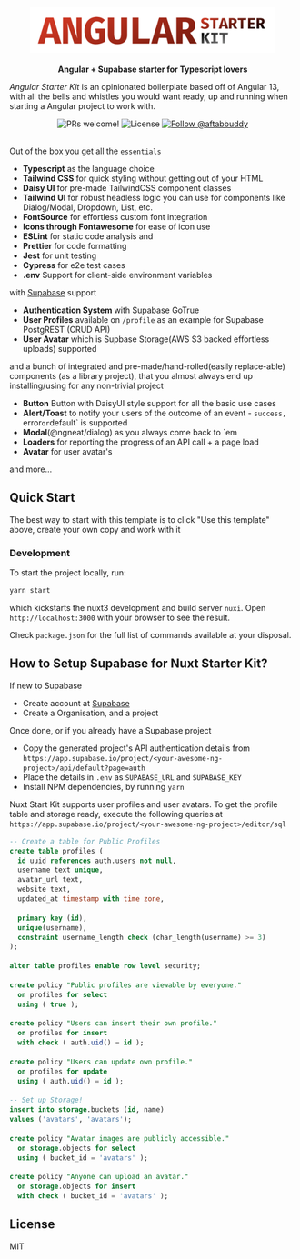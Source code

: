 <div align="center">
<img src="./ng-sk.png" height="80px" title="Ng Starter Kit" />
</div>
<br />

<div align="center"><strong>Angular + Supabase starter for Typescript lovers</strong></div>


_Angular Starter Kit_ is an opinionated boilerplate based off of Angular 13, with all the bells and whistles you would want ready, up and running when starting a Angular project to work with.
<br/>
<div align="center">
  <img src="https://img.shields.io/static/v1?label=PRs&message=welcome&style=flat-square&color=5e17eb&labelColor=000000" alt="PRs welcome!" />

  <img alt="License" src="https://img.shields.io/github/license/one-aalam/ng-starter-kit?style=flat-square&color=5e17eb&labelColor=000000">

  <a href="https://twitter.com/intent/follow?screen_name=aftabbuddy">
    <img src="https://img.shields.io/twitter/follow/aftabbuddy?style=flat-square&color=5e17eb&labelColor=000000" alt="Follow @aftabbuddy" />
  </a>
</div>
<br/>
<!--
<div align="center">
  <sub>Created by <a href="https://twitter.com/aftabbuddy">Aftab Alam</a> with the help of many <a href="https://github.com/one-aalam/ng-starter-kit/graphs/contributors">wonderful contributors</a>.</sub>
</div>
<br />
-->

Out of the box you get all the `essentials`
- __Typescript__ as the language choice
- __Tailwind CSS__ for quick styling without getting out of your HTML
- __Daisy UI__ for pre-made TailwindCSS component classes
- __Tailwind UI__ for robust headless logic you can use for components like Dialog/Modal, Dropdown, List, etc.
- __FontSource__ for effortless custom font integration
- __Icons through Fontawesome__ for ease of icon use
- __ESLint__ for static code analysis and
- __Prettier__ for code formatting
- __Jest__ for unit testing
- __Cypress__ for e2e test cases
- __.env__ Support for client-side environment variables

with [Supabase](https://supabase.io/) support
- __Authentication System__ with Supabase GoTrue
- __User Profiles__ available on `/profile` as an example for Supabase PostgREST (CRUD API)
- __User Avatar__ which is Supbase Storage(AWS S3 backed effortless uploads) supported

and a bunch of integrated and pre-made/hand-rolled(easily replace-able) components (as a library project), that you almost always end up installing/using for any non-trivial project
- __Button__ Button with DaisyUI style support for all the basic use cases
- __Alert/Toast__ to notify your users of the outcome of an event - `success, `error` or `default` is supported
- __Modal__(@ngneat/dialog) as you always come back to `em
- __Loaders__ for reporting the progress of an API call + a page load
- __Avatar__ for user avatar's

and more...

## Quick Start

The best way to start with this template is to click "Use this template" above, create your own copy and work with it

### Development

To start the project locally, run:
```bash
yarn start
```
which kickstarts the nuxt3 development and build server `nuxi`. Open `http://localhost:3000` with your browser to see the result.

Check `package.json` for the full list of commands available at your disposal.

## How to Setup Supabase for Nuxt Starter Kit?
If new to Supabase
- Create account at [Supabase](https://app.supabase.io/)
- Create a Organisation, and a project

Once done, or if you already have a Supabase project
- Copy the generated project's API authentication details from `https://app.supabase.io/project/<your-awesome-ng-project>/api/default?page=auth`
- Place the details in `.env` as `SUPABASE_URL` and `SUPABASE_KEY`
- Install NPM dependencies, by running `yarn`

Nuxt Start Kit supports user profiles and user avatars. To get the profile table and storage ready, execute the following queries at `https://app.supabase.io/project/<your-awesome-ng-project>/editor/sql`

```sql
-- Create a table for Public Profiles
create table profiles (
  id uuid references auth.users not null,
  username text unique,
  avatar_url text,
  website text,
  updated_at timestamp with time zone,

  primary key (id),
  unique(username),
  constraint username_length check (char_length(username) >= 3)
);

alter table profiles enable row level security;

create policy "Public profiles are viewable by everyone."
  on profiles for select
  using ( true );

create policy "Users can insert their own profile."
  on profiles for insert
  with check ( auth.uid() = id );

create policy "Users can update own profile."
  on profiles for update
  using ( auth.uid() = id );

-- Set up Storage!
insert into storage.buckets (id, name)
values ('avatars', 'avatars');

create policy "Avatar images are publicly accessible."
  on storage.objects for select
  using ( bucket_id = 'avatars' );

create policy "Anyone can upload an avatar."
  on storage.objects for insert
  with check ( bucket_id = 'avatars' );
```
## License
MIT

<!-- # NgStarterKit

This project was generated with [Angular CLI](https://github.com/angular/angular-cli) version 13.0.3.

## Development server

Run `ng serve` for a dev server. Navigate to `http://localhost:4200/`. The app will automatically reload if you change any of the source files.

## Code scaffolding

Run `ng generate component component-name` to generate a new component. You can also use `ng generate directive|pipe|service|class|guard|interface|enum|module`.

## Build

Run `ng build` to build the project. The build artifacts will be stored in the `dist/` directory.

## Running unit tests

Run `ng test` to execute the unit tests via [Karma](https://karma-runner.github.io).

## Running end-to-end tests

Run `ng e2e` to execute the end-to-end tests via a platform of your choice. To use this command, you need to first add a package that implements end-to-end testing capabilities.

## Further help

To get more help on the Angular CLI use `ng help` or go check out the [Angular CLI Overview and Command Reference](https://angular.io/cli) page. -->
